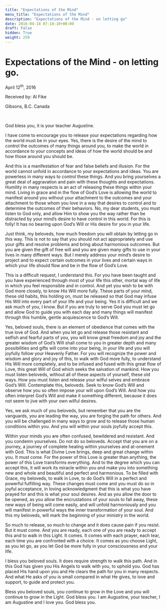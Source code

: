 ```yaml
---
title: "Expectations of the Mind"
menu_title: "Expectations of the Mind"
description: "Expectations of the Mind - on letting go"
date: 2016-04-18 07:10:10+00:00
draft: False
hidden: True
weight: 259
---
```

# Expectations of the Mind - on letting go.

April 12<sup>th</sup>, 2016

Received by: Al Fike

Gibsons, B.C. Canada

 

God bless you, it is your teacher Augustine.

I have come to encourage you to release your expectations regarding how the world must be in your eyes. Yes, there is the desire of the mind to control the outcomes of many things around you, to make the world in accordance to your concepts and ideas of how the world should be and how those around you should be.

And this is a manifestation of fear and false beliefs and illusion. For the world cannot unfold in accordance to your expectations and ideas. You are powerless in many ways to control these things. And you bring yourselves a great deal of aggravation and pain with these thoughts and expectations. Humility in many respects is an act of releasing these things within your mind. Living in grace and in the flow of God’s Love is allowing the world to manifest around you without your attachment to the outcomes and your attachment to those whom you love in a way that desires to control and to determine the outcomes of their behaviors. No, my dear students, you must listen to God only, and allow Him to show you the way rather than be distracted by your mind’s desire to have control in this world. For this is folly! It has no bearing upon God’s Will or His desire for you in your life. 

Just think, my beloveds, how much freedom you will obtain by letting go in this way. This is not to say that you should not act appropriately and use your gifts and resolve problems and bring about harmonious outcomes. But you are given the gift of free will and you are given many gifts to use in your lives in many different ways. But I merely address your mind’s desire to project and to expect certain outcomes in your lives and certain ways in which your life should flow and be in the flow of God’s Love.

This is a difficult request, I understand this. For you have been taught and you have experienced through most of your life this other, mortal way of life in which you feel responsible and in control. And yet you wish to be with God more closely, to know His Will more fully. These parts of your mind, these old habits, this holding on, must be released so that God may infuse His Will into every part of your life and your being. Yes it is difficult and we ask much of you, I know. But if you are truly to serve God you must let go and allow God to guide you with each day and many things will manifest through this humble, gentle acquiescence to God’s Will.

Yes, beloved souls, there is an element of obedience that comes with the true love of God. And when you let go and release those resistant and selfish and fearful parts of you, you will know great freedom and joy and the greater wisdom of God’s Will shall come to you in greater depth and many possibilities and gifts will come into your being, in your life and you will joyfully follow your Heavenly Father. For you will recognize the power and wisdom and glory and joy of this, to walk with God more fully, to understand His Will more completely, and to be infused and fused with this great flow of Love, this great Will of God which seeks the salvation of mankind. How you must listen beloveds, without all of these aspects of yourself, these old ways. How you must listen and release your wilful selves and embrace God’s Will. Contemplate this, beloveds. Seek to know God’s Will and observe how you so often impose your will upon God’s Will. And how you often interpret God’s Will and make it something different, because it does not seem to jive with your own wilful desires. 

Yes, we ask much of you beloveds, but remember that you are the vanguards, you are leading the way, you are forging the path for others. And you will be challenged in many ways to grow and to release those human conditions within you. And you will within your souls joyfully accept this. 

Within your minds you are often confused, bewildered and resistant. And you condemn yourselves. Do not do so beloveds. Accept that you are on a journey, a journey of complete healing within yourselves and at-onement with God. This is what Divine Love brings, deep and great change within you. It must come. For the power of this Love is greater than anything, the power of this Love transforms everything. And to the degree which you can accept this, it will work its miracle within you and make you into something new and whole and beautiful and perfect and harmonious. To be filled with Grace, my beloveds, to walk in Love, to do God’s Will in a perfect and powerful fulfilling way. These changes must come and you must do so in joyful acceptance, in loving acknowledgment that this is what you have prayed for and this is what your soul desires. And as you allow the door to be opened, as you allow the encrustations of your souls to fall away, these new ways of being will come easily, and will unfold harmoniously and you will manifest in powerful ways the inner transformation of your soul. And this my beloveds, will mark the beginning of your ministry in the world. 

So much to release, so much to change and it does cause pain if you resist. But it must come. And you are ready, each one of you are ready to accept this and to walk in this Light. It comes. It comes with each prayer, each tear, each time you are confronted with a choice. It comes as you choose Light, as you let go, as you let God be more fully in your consciousness and your life.

I bless you beloved souls. It does require strength to walk this path. And in this God has given you His Angels to walk with you, to uphold you. God has placed His hand upon you and He clears the path for you in many respects. And what He asks of you is small compared in what He gives, to love and support, to guide and protect you.

Bless you beloved souls, you continue to grow in the Love and you will continue to grow in the Light. God bless you. I am Augustine, your teacher, I am Augustine and I love you. God bless you.